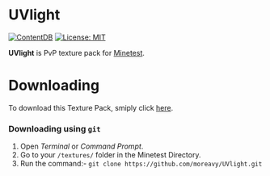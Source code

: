 # UVlight
[![ContentDB](https://content.minetest.net/packages/smugler5/uvlight/shields/title/)](https://content.minetest.net/packages/smugler5/uvlight/)
[![License: MIT](https://img.shields.io/badge/License-MIT-yellow.svg)](https://opensource.org/licenses/MIT)

**UVlight** is PvP texture pack for [Minetest](https://www.minetest.net/).


# Downloading
To download this Texture Pack, smiply click [here](https://github.com/moreavy/UVlight/archive/master.zip).

### Downloading using `git`
1) Open *Terminal* or *Command Prompt*.
3) Go to your `/textures/` folder in the Minetest Directory.
2) Run the command:- `git clone https://github.com/moreavy/UVlight.git`
